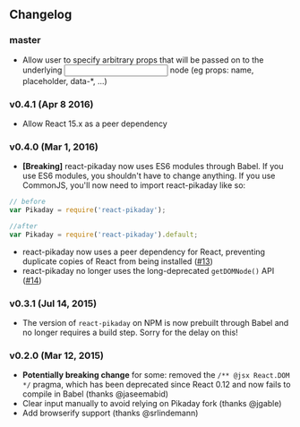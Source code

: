 ## Changelog

### master

* Allow user to specify arbitrary props that will be passed on to the underlying <input> node (eg props: name, placeholder, data-*, ...)

### v0.4.1 (Apr 8 2016)

* Allow React 15.x as a peer dependency

### v0.4.0 (Mar 1, 2016)

* **[Breaking]** react-pikaday now uses ES6 modules through Babel. If you use ES6 modules, you shouldn't have to change anything. If you use CommonJS, you'll now need to import react-pikaday like so:

```js
// before
var Pikaday = require('react-pikaday');

//after
var Pikaday = require('react-pikaday').default;
```

* react-pikaday now uses a peer dependency for React, preventing duplicate copies of React from being installed ([#13](https://github.com/thomasboyt/react-pikaday/issues/13))
* react-pikaday no longer uses the long-deprecated `getDOMNode()` API ([#14](https://github.com/thomasboyt/react-pikaday/issues/14))

### v0.3.1 (Jul 14, 2015)

* The version of `react-pikaday` on NPM is now prebuilt through Babel and no longer requires a build step. Sorry for the delay on this!

### v0.2.0 (Mar 12, 2015)

* **Potentially breaking change** for some: removed the `/** @jsx React.DOM */` pragma, which has been deprecated since React 0.12 and now fails to compile in Babel (thanks @jaseemabid)
* Clear input manually to avoid relying on Pikaday fork (thanks @jgable)
* Add browserify support (thanks @srlindemann)
